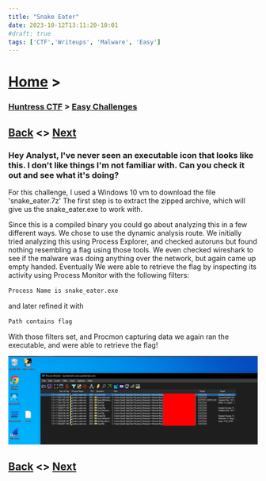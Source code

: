 ```yaml
---
title: "Snake Eater"
date: 2023-10-12T13:11:20-10:01
#draft: true
tags: ['CTF','Writeups', 'Malware', 'Easy']
---
```

 
# [Home](https://jjolley91.github.io/blog/) >

###  [Huntress CTF](https://jjolley91.github.io/blog/huntress_ctf_2023) >  [Easy Challenges](https://jjolley91.github.io/blog/huntress_ctf_2023/1.easy/)


## [Back](https://jjolley91.github.io/blog/huntress_ctf_2023/1.easy/vbe)  <> [Next](https://jjolley91.github.io/blog/huntress_ctf_2023/1.easy/opposable_thumbs) 

### Hey Analyst, I've never seen an executable icon that looks like this. I don't like things I'm not familiar with. Can you check it out and see what it's doing?

For this challenge, I used a Windows 10 vm to download the file 'snake_eater.7z'
The first step is to extract the zipped archive, which will give us the snake_eater.exe to work with. 

Since this is a compiled binary you could go about analyzing this in a few different ways. We chose to use the dynamic analysis route. We initially tried analyzing this using Process Explorer, and checked autoruns but found nothing resembling a flag using those tools. We even checked wireshark to see if the malware was doing anything over the network, but again came up empty handed. Eventually We were able to retrieve the flag by inspecting its activity using Process Monitor with the following filters:

```txt
Process Name is snake_eater.exe
```
and later refined it with
```txt
Path contains flag
```
With those filters set, and Procmon capturing data we again ran the executable, and were able to retrieve the flag!

![snake_eater](https://github.com/jjolley91/blog/blob/main/static/Huntress_CTF_2023/snake_eater.png?raw=true)

## [Back](https://jjolley91.github.io/blog/huntress_ctf_2023/1.easy/vbe)  <> [Next](https://jjolley91.github.io/blog/huntress_ctf_2023/1.easy/opposable_thumbs)
